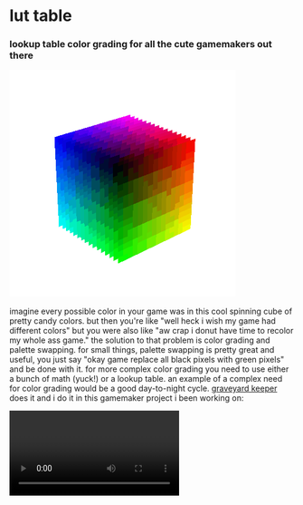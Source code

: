 # lut table

### lookup table color grading for all the cute gamemakers out there

![spincube](https://github.com/attic-stuff/lut-table/blob/main/spincube.gif)

imagine every possible color in your game was in this cool spinning cube of pretty candy colors. but then you're like "well heck i wish my game had different colors" but you were also like "aw crap i donut have time to recolor my whole ass game." the solution to that problem is color grading and palette swapping. for small things, palette swapping is pretty great and useful, you just say "okay game replace all black pixels with green pixels" and be done with it. for more complex color grading you need to use either a bunch of math (yuck!) or a lookup table. an example of a complex need for color grading would be a good day-to-night cycle. [graveyard keeper](www.gamedeveloper.com/programming/graveyard-keeper-how-the-graphics-effects-are-made) does it and i do it in this gamemaker project i been working on:

<video src="https://github.com/attic-stuff/lut-table/blob/main/daynight.mp4"></video>

